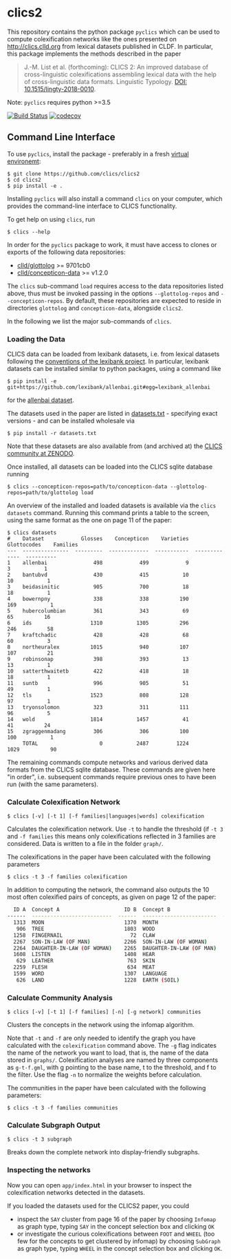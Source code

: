 # clics2

This repository contains the python package `pyclics` which can be used to compute colexification networks like
the ones presented on http://clics.clld.org from lexical datasets published in CLDF. In particular, this package
implements the methods described in the paper

> J.-M. List et al. (forthcoming): CLICS 2: An improved database of cross-linguistic colexifications assembling lexical data with the help of cross-linguistic data formats. Linguistic Typology. [DOI: 10.1515/lingty-2018-0010](https://doi.org/10.1515/lingty-2018-0010).

Note: `pyclics` requires python >=3.5

[![Build Status](https://travis-ci.org/clics/clics2.svg?branch=master)](https://travis-ci.org/clics/clics2)
[![codecov](https://codecov.io/gh/clics/clics2/branch/master/graph/badge.svg)](https://codecov.io/gh/clics/clics2)


## Command Line Interface

To use `pyclics`, install the package - preferably in a fresh 
[virtual environemt](http://docs.python-guide.org/en/latest/dev/virtualenvs/):

```shell
$ git clone https://github.com/clics/clics2
$ cd clics2
$ pip install -e .
```

Installing `pyclics` will also install a command `clics` on your computer, which provides the command-line interface to 
CLICS functionality.

To get help on using `clics`, run
```shell
$ clics --help
```

In order for the `pyclics` package to work, it must have access to clones or exports of the following data repositories:
- [clld/glottolog](https://github.com/clld/glottolog) >= 9701cb0
- [clld/concepticon-data](https://github.com/clld/concepticon-data) >= v1.2.0

The `clics` sub-command `load` requires access to the data repositories listed above,
thus must be invoked passing in the options `--glottolog-repos` and `--concepticon-repos`.
By default, these repositories are expected to reside in directories
`glottolog` and `concepticon-data`, alongside `clics2`.

In the following we list the major sub-commands of `clics`.


### Loading the Data

CLICS data can be loaded from lexibank datasets, i.e. from lexical datasets following the 
[conventions of the lexibank project](https://github.com/lexibank/lexibank/wiki). In particular,
lexibank datasets can be installed similar to python packages, using a command like

```shell
$ pip install -e git+https://github.com/lexibank/allenbai.git#egg=lexibank_allenbai
```

for the [allenbai dataset](https://github.com/lexibank/allenbai).

The datasets used in the paper are listed in
[datasets.txt](datasets.txt) - specifying exact versions - and
can be installed wholesale via

```shell
$ pip install -r datasets.txt
```

Note that these datasets are also available from (and archived at) the [CLICS community at ZENODO](https://zenodo.org/communities/clics).

Once installed, all datasets can be loaded into the CLICS sqlite database running

```shell
$ clics --concepticon-repos=path/to/concepticon-data --glottolog-repos=path/to/glottolog load
```

An overview of the installed and loaded datasets is available via the `clics datasets` command.
Running this command prints a table to the screen, using the same format as the one on page 11 of
the paper:

```shell
$ clics datasets
#    Dataset            Glosses    Concepticon    Varieties    Glottocodes    Families
---  ---------------  ---------  -------------  -----------  -------------  ----------
1    allenbai               498            499            9              3           1
2    bantubvd               430            415           10             10           1
3    beidasinitic           905            700           18             18           1
4    bowernpny              338            338          190            169           1
5    hubercolumbian         361            343           69             65          16
6    ids                   1310           1305          296            246          58
7    kraftchadic            428            428           68             60           3
8    northeuralex          1015            940          107            107          21
9    robinsonap             398            393           13             13           1
10   satterthwaitetb        422            418           18             18           1
11   suntb                  996            905           51             49           1
12   tls                   1523            808          128             97           1
13   tryonsolomon           323            311          111             96           5
14   wold                  1814           1457           41             41          24
15   zgraggenmadang         306            306          100            100           1
     TOTAL                    0           2487         1224           1029          90
```

The remaining commands compute networks and various derived data formats from the CLICS sqlite database.
These commands are given here "in order", i.e. subsequent commands require previous ones to have been
run (with the same parameters).


### Calculate Colexification Network

```shell
$ clics [-v] [-t 1] [-f families|languages|words] colexification
```

Calculates the colexification network. Use `-t` to handle the threshold (if `-t 3` and `-f families` this means only 
colexifications reflected in 3 families are considered. Data is written to a file in the folder `graph/`. 

The colexifications in the paper have been calculated with the following parameters

```shell
$ clics -t 3 -f families colexification
```

In addition to computing the network, the command also outputs the 10 most often colexified pairs of concepts,
as given on page 12 of the paper:

```bash
  ID A  Concept A                     ID B  Concept B                   Families    Languages    Words
------  --------------------------  ------  ------------------------  ----------  -----------  -------
  1313  MOON                          1370  MONTH                             55          286      290
   906  TREE                          1803  WOOD                              54          197      280
  1258  FINGERNAIL                      72  CLAW                              49          201      208
  2267  SON-IN-LAW (OF MAN)           2266  SON-IN-LAW (OF WOMAN)             48          239      259
  2264  DAUGHTER-IN-LAW (OF WOMAN)    2265  DAUGHTER-IN-LAW (OF MAN)          46          210      234
  1608  LISTEN                        1408  HEAR                              46          100      103
   629  LEATHER                        763  SKIN                              45          220      245
  2259  FLESH                          634  MEAT                              45          196      204
  1599  WORD                          1307  LANGUAGE                          44           92       96
   626  LAND                          1228  EARTH (SOIL)                      43          143      165
```


### Calculate Community Analysis

```shell
$ clics [-v] [-t 1] [-f families] [-n] [-g network] communities
```

Clusters the concepts in the network using the infomap algorithm.

Note that `-t` and `-f` are only needed to identify the graph you have calculated with the `colexification` command above.
The `-g` flag indicates the name of the network you want to load, that is, the name of the data stored in `graphs/`. 
Colexification analyses are named by three components as `g-t-f.gml`, with g pointing to the base name, t to the threshold, and f to the filter. Use the flag `-n` to normalize the weights before calculation.

The communities in the paper have been calculated with the following parameters:

```shell
$ clics -t 3 -f families communities
```


### Calculate Subgraph Output

```shell
$ clics -t 3 subgraph
```

Breaks down the complete network into display-friendly subgraphs.


### Inspecting the networks

Now you can open `app/index.html` in your browser to inspect the colexification networks detected in the
datasets.

If you loaded the datasets used for the CLICS2 paper, you could
- inspect the `SAY` cluster from page 16
  of the paper by choosing `Infomap` as graph type, typing `SAY` in the concept selection box and clicking `OK`
- or investigate the curious colexifications between `FOOT` and `WHEEL` (too few for the concepts to get clustered
  by infomap) by choosing `SubGraph` as graph type, typing `WHEEL` in the concept selection box and clicking `OK`.

